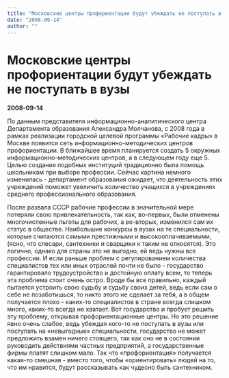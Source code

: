 ```yaml
---
title: "Московские центры профориентации будут убеждать не поступать в вузы"
date: "2008-09-14"
author: ""
---
```


# Московские центры профориентации будут убеждать не поступать в вузы

**2008-09-14** 

По данным представителя информационно-аналитического центра Департамента образования Александра Молчанова, с 2008 года в рамках реализации городской целевой программы «Рабочие кадры» в Москве появится сеть информационно-методических центров профориентации. В ближайшее время планируется создать 5 окружных информационно-методических центров, а в следующем году еще 5. Целью создания подобных институций традиционно была помощь школьникам при выборе профессии. Сейчас картина немного изменилась - департамент образования ожидает, что деятельность этих учреждений поможет увеличить количество учащихся в учреждениях среднего профессионального образования.

После развала СССР рабочие профессии в значительной мере потеряли свою привлекательность, так как, во-первых, были отменены многочисленные льготы для рабочих, а во-вторых, изменился сам их статус в обществе. Наибольшие конкурсы в вузах на те специальности, которые считаются самыми престижными и высокооплачиваемыми, (ясно, что слесари, сантехники и сварщики к таким не относятся). Это логично, однако для страны это не выгодно, ей ведь нужны все профессии. И если раньше проблем с регулированием количества специалистов тех или иных отраслей почти не было - государство гарантировало трудоустройство и достойную оплату всем, то теперь эта проблема стоит очень остро. Вроде бы все правильно, каждый пытается устроить свою судьбу и судьбу своих детей, ведь если сам о себе не позаботишься, то никто этого не сделает за тебя, а в общем получается плохо - каких-то специалистов в стране всегда слишком много, каких-то всегда не хватает. Вот государство и пробует решить эту проблему, открывая профориентационные центры. Но это решение явно очень слабое, ведь убеждая кого-то не поступать в вузы или поступать на «невыгодные» специальности, государство не может предложить взамен ничего стоящего, так как оно не в состоянии руководить действиями частных предприятий, а государственные фирмы платят слишком мало. Так что «профориентация» получается какая-то смешная - вместо того, чтобы «ориентировать» людей на то, что им нравится, будут рассказывать как чудесно быть сантехником.